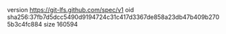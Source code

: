version https://git-lfs.github.com/spec/v1
oid sha256:37fb7d5dcc5490d9194724c31c417d3367de858a23db47b409b2705b3c4fc884
size 160594
